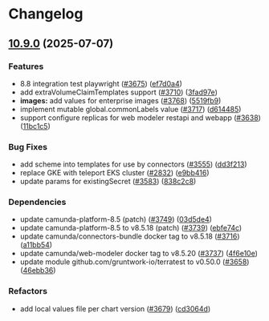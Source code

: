 # Changelog

## [10.9.0](https://github.com/camunda/camunda-platform-helm/compare/camunda-platform-8.5-10.8.0...camunda-platform-8.5-10.9.0) (2025-07-07)


### Features

* 8.8 integration test playwright ([#3675](https://github.com/camunda/camunda-platform-helm/issues/3675)) ([ef7d0a4](https://github.com/camunda/camunda-platform-helm/commit/ef7d0a43705da24e8b1e476d61d4c2b12d6905d4))
* add extraVolumeClaimTemplates support ([#3710](https://github.com/camunda/camunda-platform-helm/issues/3710)) ([3fad97e](https://github.com/camunda/camunda-platform-helm/commit/3fad97ebc60d5e99a7fb860d70326f7531ff0cba))
* **images:** add values for enterprise images ([#3768](https://github.com/camunda/camunda-platform-helm/issues/3768)) ([5519fb9](https://github.com/camunda/camunda-platform-helm/commit/5519fb9c6c17b4362e264b88508c48a9b945b3d3))
* implement mutable global.commonLabels value ([#3717](https://github.com/camunda/camunda-platform-helm/issues/3717)) ([d614485](https://github.com/camunda/camunda-platform-helm/commit/d614485d67afb0f1ea65b98039d2349bf91fe09b))
* support configure replicas for web modeler restapi and webapp ([#3638](https://github.com/camunda/camunda-platform-helm/issues/3638)) ([11bc1c5](https://github.com/camunda/camunda-platform-helm/commit/11bc1c5d426a73a36d5ac71099ab217e4799f6ca))


### Bug Fixes

* add scheme into templates for use by connectors ([#3555](https://github.com/camunda/camunda-platform-helm/issues/3555)) ([dd3f213](https://github.com/camunda/camunda-platform-helm/commit/dd3f21308064ba7836188cc1b6333de58c79410b))
* replace GKE with teleport EKS cluster ([#2832](https://github.com/camunda/camunda-platform-helm/issues/2832)) ([e9bb416](https://github.com/camunda/camunda-platform-helm/commit/e9bb4162739b6bb39f40918c4b99c566422f8155))
* update params for existingSecret  ([#3583](https://github.com/camunda/camunda-platform-helm/issues/3583)) ([838c2c8](https://github.com/camunda/camunda-platform-helm/commit/838c2c80c544651a09c10dfaa9127900b2d8a946))


### Dependencies

* update camunda-platform-8.5 (patch) ([#3749](https://github.com/camunda/camunda-platform-helm/issues/3749)) ([03d5de4](https://github.com/camunda/camunda-platform-helm/commit/03d5de4521193621583106c90b34b1a611516bfe))
* update camunda-platform-8.5 to v8.5.18 (patch) ([#3739](https://github.com/camunda/camunda-platform-helm/issues/3739)) ([ebfe74c](https://github.com/camunda/camunda-platform-helm/commit/ebfe74cc84b542e2e52e1bcd2d2e3ba689bca37b))
* update camunda/connectors-bundle docker tag to v8.5.18 ([#3716](https://github.com/camunda/camunda-platform-helm/issues/3716)) ([a11bb54](https://github.com/camunda/camunda-platform-helm/commit/a11bb54fac78c28f5cbcb09905647ed6c6615eaa))
* update camunda/web-modeler docker tag to v8.5.20 ([#3737](https://github.com/camunda/camunda-platform-helm/issues/3737)) ([4f6e10e](https://github.com/camunda/camunda-platform-helm/commit/4f6e10e64d51df9c3b34c855563cb9fe5e5d375f))
* update module github.com/gruntwork-io/terratest to v0.50.0 ([#3658](https://github.com/camunda/camunda-platform-helm/issues/3658)) ([46ebb36](https://github.com/camunda/camunda-platform-helm/commit/46ebb36a3fba071031c9d6fc2c0c61123c07ea48))


### Refactors

* add local values file per chart version ([#3679](https://github.com/camunda/camunda-platform-helm/issues/3679)) ([cd3064d](https://github.com/camunda/camunda-platform-helm/commit/cd3064d2cf7daa17f6a9c2430687e2a013179be5))
